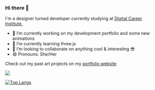 ### Hi there 👋

I'm a designer turned developer currently studying at [Digital Career Institute.](https://digitalcareerinstitute.org/ "Digital Career Institute.")

- 🔭 I’m currently working on my development portfolio and some new animations 
- 🌱 I’m currently learning three.js
- 👯 I’m looking to collaborate on anything cool & interesting 😎 
- 😄 Pronouns: She/Her

Check out my past art projects on my [portfolio website](https://www.aimeeharkin.com/)

<img src="https://github-readme-stats.vercel.app/api?username=aimhark&&show_icons=true&title_color=ffffff&icon_color=bb2acf&text_color=daf7dc&bg_color=151515">

[![Top Langs](https://github-readme-stats.vercel.app/api/top-langs/?username=aimhark&langs_count=8)](https://github.com/anuraghazra/github-readme-stats)
